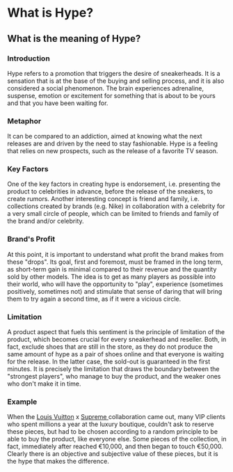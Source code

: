 # What is Hype?

## What is the meaning of Hype?

### Introduction
Hype refers to a promotion that triggers the desire of sneakerheads. It is a sensation that is at the base of the buying and selling process, and it is also considered a social phenomenon. The brain experiences adrenaline, suspense, emotion or excitement for something that is about to be yours and that you have been waiting for.

### Metaphor
It can be compared to an addiction, aimed at knowing what the next releases are and driven by the need to stay fashionable. Hype is a feeling that relies on new prospects, such as the release of a favorite TV season.

### Key Factors
One of the key factors in creating hype is endorsement, i.e. presenting the product to celebrities in advance, before the release of the sneakers, to create rumors. Another interesting concept is friend and family, i.e. collections created by brands (e.g. Nike) in collaboration with a celebrity for a very small circle of people, which can be limited to friends and family of the brand and/or celebrity.

### Brand's Profit
At this point, it is important to understand what profit the brand makes from these "drops". Its goal, first and foremost, must be framed in the long term, as short-term gain is minimal compared to their revenue and the quantity sold by other models. The idea is to get as many players as possible into their world, who will have the opportunity to "play", experience (sometimes positively, sometimes not) and stimulate that sense of daring that will bring them to try again a second time, as if it were a vicious circle.

### Limitation
A product aspect that fuels this sentiment is the principle of limitation of the product, which becomes crucial for every sneakerhead and reseller. Both, in fact, exclude shoes that are still in the store, as they do not produce the same amount of hype as a pair of shoes online and that everyone is waiting for the release. In the latter case, the sold-out is guaranteed in the first minutes.
It is precisely the limitation that draws the boundary between the "strongest players", who manage to buy the product, and the weaker ones who don't make it in time.

### Example
When the <a href="https://it.wikipedia.org/wiki/Louis_Vuitton" target="_blank">Louis Vuitton</a> x <a href="https://it.wikipedia.org/wiki/Supreme_NYC" target="_blank">Supreme </a>collaboration came out, many VIP clients who spent millions a year at the luxury boutique, couldn't ask to reserve these pieces, but had to be chosen according to a random principle to be able to buy the product, like everyone else. Some pieces of the collection, in fact, immediately after reached €10,000, and then began to touch €50,000. Clearly there is an objective and subjective value of these pieces, but it is the hype that makes the difference.

